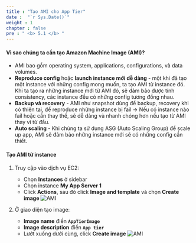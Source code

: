 ```yaml
---
title : "Tạo AMI cho App Tier"
date :  "`r Sys.Date()`" 
weight : 1
chapter : false
pre : " <b> 5.1 </b> "
---
```


#### Vì sao chúng ta cần tạo Amazon Machine Image (AMI)?

- AMI bao gồm operating system, applications, configurations, và data volumes.
- **Reproduce config** hoặc **launch instance mới dễ dàng** - một khi đã tạo một instance với những config mong muốn, ta tạo AMI từ instance đó. Khi ta tạo ra những instance mới từ AMI đó, sẽ đảm bảo được tính consistency, các instance đều có những config tương đồng nhau.
- **Backup và recovery** - AMI như snapshot dùng để backup, recovery khi có thiên tai, để reproduce những instance bị fail → Nếu có instance nào fail hoặc cần thay thế, sẽ dễ dàng và nhanh chóng hơn nếu tạo từ AMI thay vì từ đầu.
- **Auto scaling** - Khi chúng ta sử dụng ASG (Auto Scaling Group) để scale up app, AMI sẽ đảm bảo những instance mới sẽ có những config cần thiết.

#### Tạo AMI từ instance
1. Truy cập vào dịch vụ EC2:
    - Chọn **Instances** ở sidebar
    - Chọn instance **My App Server 1**
    - Click **Actions**, sau đó click **Image and template** và chọn **Create image**
![AMI](/workshop01-AWS-FCJ-2024/images/5-1/01.png?width=50pc)

2. Ở giao diện tạo image:
    - **Image name** điền **`AppTierImage`**
    - **Image description** điền **`App tier`**
    - Lướt xuống dưới cùng, click **Create image**
![AMI](/workshop01-AWS-FCJ-2024/images/5-1/02.png?width=50pc)